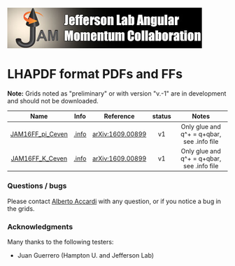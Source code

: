 ![jamlogo](../gallery/jam.jpg)

# LHAPDF format PDFs and FFs 
 
**Note:** Grids noted as "preliminary" or with version "v.-1" are in development and should not be downloaded.

| Name                                     | Info                                            | Reference                                                      | status | Notes                                       |
| :--:                                     | :--:                                            | :--:                                                           | :--:   | :--:                                        |
| [JAM16FF_pi_Ceven](zip/JAM16FF_pi_Ceven) | [.info](JAM16FF_pi_Ceven/JAM16FF_pi_Ceven.info) | [arXiv:1609.00899](http://inspirehep.net/record/1485196?ln=en) | v1     | Only glue and q^+ = q+qbar, see .info file  |
| [JAM16FF_K_Ceven](zip/JAM16FF_K_Ceven)   | [.info](JAM16FF_K_Ceven/JAM16FF_K_Ceven.info)   | [arXiv:1609.00899](http://inspirehep.net/record/1485196?ln=en) | v1     | Only glue and q^+ = q+qbar, see .info file  |


### Questions / bugs

Please contact [Alberto Accardi](mailto:accardi@jlab.org)
with any question, or if you notice a bug in the grids.


### Acknowledgments

Many thanks to the following testers:
* Juan Guerrero (Hampton U. and Jefferson Lab)
